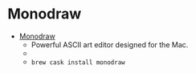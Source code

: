 # Monodraw
- [Monodraw](https://monodraw.helftone.com/)
  -  Powerful ASCII art editor designed for the Mac.
  - 
  - `brew cask install monodraw`
